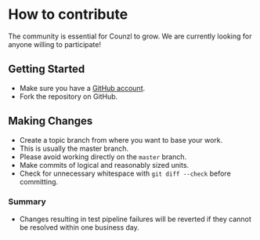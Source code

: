 # How to contribute

The community is essential for Counzl to grow. We are currently looking for anyone willing to participate!

## Getting Started

* Make sure you have a [GitHub account](https://github.com/signup/free).
* Fork the repository on GitHub.

## Making Changes

* Create a topic branch from where you want to base your work.
* This is usually the master branch.
* Please avoid working directly on the `master` branch.
* Make commits of logical and reasonably sized units.
* Check for unnecessary whitespace with `git diff --check` before committing.

### Summary

* Changes resulting in test pipeline failures will be reverted if they cannot
  be resolved within one business day.
